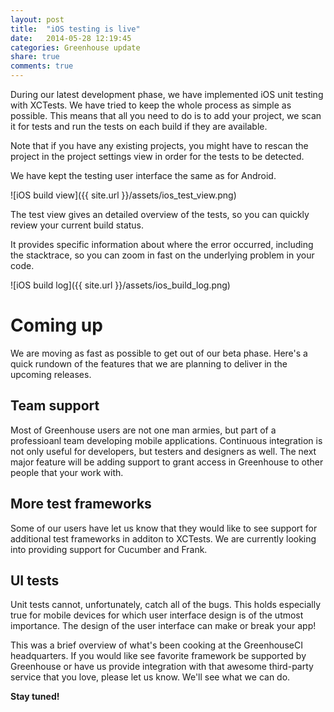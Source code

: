 ```yaml
---
layout: post
title:  "iOS testing is live"
date:   2014-05-28 12:19:45
categories: Greenhouse update
share: true
comments: true
---
```


During our latest development phase, we have implemented iOS unit testing with XCTests.
We have tried to keep the whole process as simple as possible. This means that all you need to do is to add your project, we scan it for tests and run the tests on each build if they are available. 

Note that if you have any existing projects, you might have to rescan the project in the project settings view in order for the tests to be detected.

We have kept the testing user interface the same as for Android.

![iOS build view]({{ site.url }}/assets/ios_test_view.png)

The test view gives an detailed overview of the tests, so you can quickly review your current build status. 

It provides specific information about where the error occurred, including the stacktrace, so you can zoom in fast on the underlying problem in your code.

![iOS build log]({{ site.url }}/assets/ios_build_log.png)


Coming up
=========
We are moving as fast as possible to get out of our beta phase. Here's a quick rundown of the features that we are planning to deliver in the upcoming releases.

Team support
------------
Most of Greenhouse users are not one man armies, but part of a professioanl team developing mobile applications. Continuous integration is not only useful for developers, but testers and designers as well. The next major feature will be adding support to grant access in Greenhouse to other people that your work with.

More test frameworks
--------------------
Some of our users have let us know that they would like to see support for additional test frameworks in additon to XCTests. 
We are currently looking into providing support for Cucumber and Frank.

UI tests
--------
Unit tests cannot, unfortunately, catch all of the bugs. This holds especially true for mobile devices for which user interface design is of the utmost importance. The design of the user interface can make or break your app!

This was a brief overview of what's been cooking at the GreenhouseCI headquarters. If you would like see favorite framework be supported by Greenhouse or have us provide integration with that awesome third-party service that you love, please let us know. We'll see what we can do. 

**Stay tuned!**
